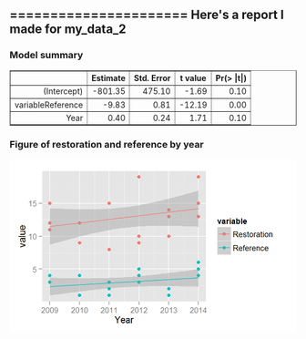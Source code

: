 ======================
Here's a report I made for my_data_2
----------------------




### Model summary
<!-- html table generated in R 3.1.0 by xtable 1.7-1 package -->
<!-- Mon May 19 16:33:13 2014 -->
<TABLE border=1>
<TR> <TH>  </TH> <TH> Estimate </TH> <TH> Std. Error </TH> <TH> t value </TH> <TH> Pr(&gt |t|) </TH>  </TR>
  <TR> <TD align="right"> (Intercept) </TD> <TD align="right"> -801.35 </TD> <TD align="right"> 475.10 </TD> <TD align="right"> -1.69 </TD> <TD align="right"> 0.10 </TD> </TR>
  <TR> <TD align="right"> variableReference </TD> <TD align="right"> -9.83 </TD> <TD align="right"> 0.81 </TD> <TD align="right"> -12.19 </TD> <TD align="right"> 0.00 </TD> </TR>
  <TR> <TD align="right"> Year </TD> <TD align="right"> 0.40 </TD> <TD align="right"> 0.24 </TD> <TD align="right"> 1.71 </TD> <TD align="right"> 0.10 </TD> </TR>
   </TABLE>


### Figure of restoration and reference by year
![plot of chunk reg_fig](figure/reg_fig.png) 


